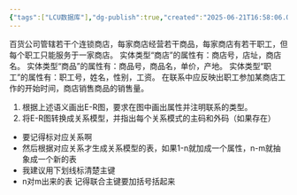 ```yaml
---
{"tags":["LCU数据库"],"dg-publish":true,"created":"2025-06-21T16:58:06.025+08:00","updated":"2025-06-21T17:45:58.971+08:00","permalink":"/DataBase Systems/LCU Database System/专题二：E-R图与关系模型/","dgPassFrontmatter":true,"noteIcon":""}
---
```


百货公司管辖若干个连锁商店，每家商店经营若干商品，每家商店有若干职工，但每个职工只能服务于一家商店。
实体类型“商店”的属性有：商店号，店址，商店名。
实体类型“商品”的属性有：商品号，商品名，单价，产地。
实体类型“职工”的属性有：职工号，姓名，性别，工资。
在联系中应反映出职工参加某商店工作的开始时间，商店销售商品的销售量。
1. 根据上述语义画出E-R图，要求在图中画出属性并注明联系的类型。
2. 将E-R图转换成关系模型，并指出每个关系模式的主码和外码（如果存在）

- 要记得标对应关系啊
- 然后根据对应关系才生成关系模型的表，如果1-n就加成一个属性，n-m就抽象成一个新的表
- 我建议用下划线标清楚主键
- n对m出来的表 记得联合主键要加括号括起来


